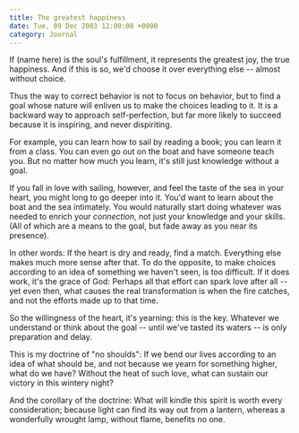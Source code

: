 ```yaml
---
title: The greatest happiness
date: Tue, 09 Dec 2003 12:00:00 +0000
category: Journal
---
```


If (name here) is the soul's fulfillment, it represents the greatest
joy, the true happiness.  And if this is so, we'd choose it over
everything else -- almost without choice.

Thus the way to correct behavior is not to focus on behavior, but to
find a goal whose nature will enliven us to make the choices leading to
it.  It is a backward way to approach self-perfection, but far more
likely to succeed because it is inspiring, and never dispiriting.

For example, you can learn how to sail by reading a book; you can learn
it from a class.  You can even go out on the boat and have someone teach
you.  But no matter how much you learn, it's still just knowledge
without a goal.

If you fall in love with sailing, however, and feel the taste of the sea
in your heart, you might long to go deeper into it.  You'd want to learn
about the boat and the sea intimately.  You would naturally start doing
whatever was needed to enrich your *connection*, not just your knowledge
and your skills.  (All of which are a means to the goal, but fade away
as you near its presence).

In other words: If the heart is dry and ready, find a match.  Everything
else makes much more sense after that.  To do the opposite, to make
choices according to an idea of something we haven't seen, is too
difficult.  If it does work, it's the grace of God: Perhaps all that
effort can spark love after all -- yet even then, what causes the real
transformation is when the fire catches, and not the efforts made up to
that time.

So the willingness of the heart, it's yearning: this is the key.
Whatever we understand or think about the goal -- until we've tasted its
waters -- is only preparation and delay.

This is my doctrine of "no shoulds": If we bend our lives according to
an idea of what should be, and not because we yearn for something
higher, what do we have?  Without the heat of such love, what can
sustain our victory in this wintery night?

And the corollary of the doctrine: What will kindle this spirit is worth
every consideration; because light can find its way out from a lantern,
whereas a wonderfully wrought lamp, without flame, benefits no one.


